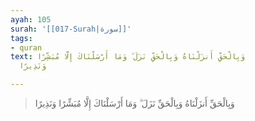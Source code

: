 ```yaml
---
ayah: 105
surah: '[[017-Surah|سورة]]'
tags:
- quran
text: وَبِالْحَقِّ أَنزَلْنَاهُ وَبِالْحَقِّ نَزَلَ ۗ وَمَا أَرْسَلْنَاكَ إِلَّا مُبَشِّرًا
  وَنَذِيرًا

---
```

> وَبِالْحَقِّ أَنزَلْنَاهُ وَبِالْحَقِّ نَزَلَ ۗ وَمَا أَرْسَلْنَاكَ إِلَّا مُبَشِّرًا وَنَذِيرًا
